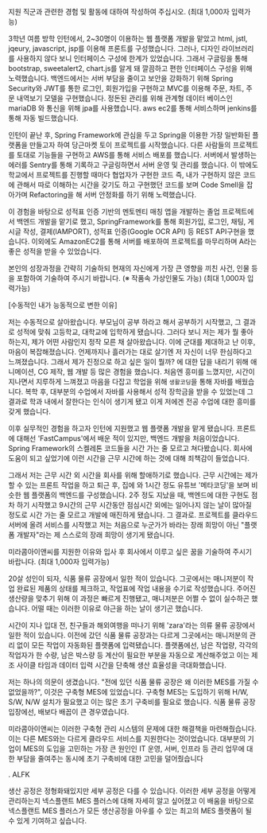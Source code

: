지원 직군과 관련한 경험 및 활동에 대하여 작성하여 주십시오. (최대 1,000자 입력가능)

3학년 여름 방학 인턴에서, 2~30명이 이용하는 웹 플랫폼 개발을 맡았고 html, jstl, jqeury, javascript, jsp를 이용해 프론트를 구성했습니다. 그러나, 디자인 라이브러리를 사용하지 않다 보니 인터페이스 구성에 한계가 있었습니다. 그래서 구글링을 통해 bootstrap, sweetalert2, chart.js를 알게 돼 깔끔하고 편한 인터페이스 구성을 위해 노력했습니다. 백엔드에서는 서버 부담을 줄이고 보안을 강화하기 위해 Spring Security와 JWT를 통한 로그인, 회원가입을 구현하고 MVC를 이용해 주문, 차트, 주문 내역보기 모델을 구현했습니다. 정돈된 관리를 위해 관계형 데이터 베이스인 mariaDB 와 통신을 위해 jpa를 사용했습니다. aws ec2를 통해 서비스하며 jenkins를 통해 자동 빌드했습니다.    

인턴이 끝난 후, Spring Framework에 관심을 두고 Spring을 이용한 가장 일반화된 플랫폼을 만들고자 하여 당근마켓 토이 프로젝트를 시작했습니다. 다른 사람들의 프로젝트를 토대로 기능들을 구현하고 AWS를 통해 서비스 배포를 했습니다. 서버에서 발생하는 에러를 Sentry를 통해 기록하고 구글링하면서 서버 운영 및 관리를 했습니다. 이 밖에도 학교에서 프로젝트를 진행할 때마다 협업자가 구현한 코드 즉, 내가 구현하지 않은 코드에 관해서 따로 이해하는 시간을 갖기도 하고 구현했던 코드를 보며 Code Smell을 잡아가며 Refactoring을 해 서버 안정화를 하기 위해 노력했습니다.

이 경험을 바탕으로 성적표 인증 기반의 멘토멘티 매칭 앱을 개발하는 졸업 프로젝트에서 백엔드 개발을 맡기로 했고, SpringFramework를 통해 회원가입, 로그인, 채팅, 게시글 작성, 결제(IAMPORT), 성적표 인증(Google OCR API) 등 REST API구현을 했습니다. 이외에도 AmazonEC2를 통해 서버를 배포하여 프로젝트를 마무리하며 A라는 좋은 성적을 받을 수 있었습니다.

본인의 성장과정을 간략히 기술하되 현재의 자신에게 가장 큰 영향을 끼친 사건, 인물 등을 포함하여 기술하여 주시기 바랍니다. (※ 작품속 가상인물도 가능) (최대 1,000자 입력가능)

[수동적인 내가 능동적으로 변한 이유]

저는 수동적으로 살아왔습니다. 부모님이 공부 하라고 해서 공부하기 시작했고, 그 결과로 성적에 맞춰 고등학교, 대학교에 입학하게 됐습니다. 그러다 보니 저는 제가 뭘 좋아하는지, 제가 어떤 사람인지 정작 모른 채 살아왔습니다. 이에 군대를 제대하고 난 이후, 마음이 복잡해졌습니다. 언제까지나 흘러가는 대로 살기엔 저 자신이 너무 한심하다고 느껴졌습니다. 그래서 제가 진정으로 하고 싶은 일이 뭘까? 에 대한 답을 내리기 위해 애니메이션, CG 제작, 웹 개발 등 많은 경험을 했습니다. 처음엔 흥미를 느꼈지만, 시간이 지나면서 지루하게 느껴졌고 마음을 다잡고 학업을 위해 `생활코딩`을 통해 자바를 배웠습니다. 복학 후, 대부분의 수업에서 자바를 사용해서 성적 장학금을 받을 수 있었는데 그 결과로 학과 내에서 잘한다는 인식이 생기게 됐고 이게 저에겐 전공 수업에 대한 흥미를 갖게 했습니다.

이후 실무적인 경험을 하고자 인턴에 지원했고 웹 플랫폼 개발을 맡게 됐습니다. 프론트에 대해선 'FastCampus'에서 배운 적이 있지만, 백엔드 개발을 처음이었습니다. Spring Framework의 스켈레톤 코드들을 시간 가는 줄 모르고 쳐다봤습니다. 회사에 도움이 되고 싶었기에 이런 시간을 근무 시간에 하는 것에 대해 죄책감이 들었습니다.

그래서 저는 근무 시간 외 시간을 회사를 위해 할애하기로 했습니다. 근무 시간에는 제가 할 수 있는 프론트 작업을 하고 퇴근 후, 집에 와 1시간 정도 유튜브 '메타코딩'을 보며 비슷한 웹 플랫폼의 백엔드를 구성했습니다. 2주 정도 지났을 때, 백엔드에 대한 구현도 점차 하기 시작했고 9시간의 근무 시간동안 점심시간 외에는 일어나지 않는 날이 많아질 정도로 시간 가는 줄 모르고 개발에 매진하게 됐습니다. 그 결과로. 프로젝트를 클라우드 서버에 올려 서비스를 시작했고 저는 처음으로 누군가가 바라는 장래 희망이 아닌 "플랫폼 개발자"라는 제 스스로의 장래 희망이 생기게 됐습니다.

미라콤아이앤씨를 지원한 이유와 입사 후 회사에서 이루고 싶은 꿈을 기술하여 주시기 바랍니다. (최대 1,000자 입력가능)

20살 성인이 되자, 식품 물류 공장에서 일한 적이 있습니다. 그곳에서는 매니저분이 작업 완료된 제품의 상태를 체크하고, 작업표에 작업 내용을 수기로 작성했습니다. 주어진 생산량을 맞추기 위해 이 과정은 빠르게 진행됐고, 매니저분은 어쩔 수 없이 실수하곤 했습니다. 어떨 때는 이러한 이유로 야근을 하는 날이 생기곤 했습니다.

시간이 지나 입대 전, 친구들과 해외여행을 떠나기 위해 'zara'라는 의류 물류 공장에서 일한 적이 있습니다. 이전에 갔던 식품 물류 공장과는 다르게 그곳에서는 매니저분의 관리 없이 모든 작업이 자동화된 플랫폼에 입력됐습니다. 플랫폼에선, 남은 작업량, 각각의 작업자가 한 수량, 남은 박스량 등 계산이 필요한 부분을 자동으로 계산해주었고 이는 제조 사이클 타임과 데이터 입력 시간을 단축해 생산 효율성을 극대화했습니다. 

저는 하나의 의문이 생겼습니다. "전에 있던 식품 물류 공장은 왜 이러한 MES를 가질 수 없었을까?", 이것은 구축형 MES에 있었습니다. 구축형 MES는 도입하기 위해 H/W, S/W, N/W 설치가 필요했고 이는 많은 초기 구축비를 필요로 했습니다. 식품 물류 공장 입장에선, 배보다 배꼽이 큰 경우였습니다.

미라콤아이앤씨는 이러한 구축형 관리 시스템의 문제에 대한 해결책을 마련해줬습니다. 이는 다른 MES와는 다르게 클라우드 서비스를 지원한다는 것이었습니다. 대부분의 기업이 MES의 도입을 고민하는 가장 큰 원인인 IT 운영, 서버, 인프라 등 관리 업무에 대한 부담을 줄여주는 동시에 초기 구축비에 대한 고민을 덜어줬습니다

. ALFK

생산 공정은 정형화돼있지만 세부 공정은 다를 수 있습니다. 이러한 세부 공정을 어떻게 관리하는지 넥스플랜트 MES 플러스에 대해 자세히 알고 싶어졌고 이 배움을 바탕으로 넥스플랜트 MES 플러스가 모든 생산공정을 아우를 수 있는 최고의 MES 플랫폼이 될 수 있게 기여하고 싶습니다.